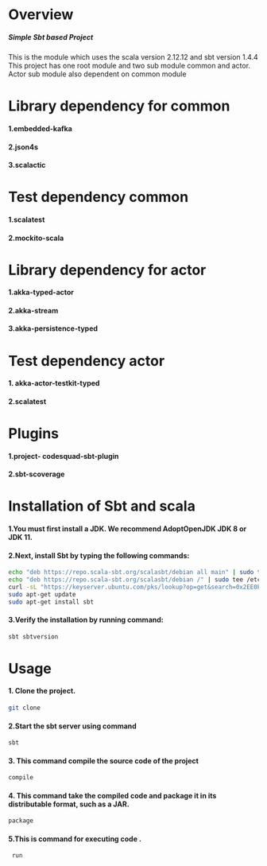# Overview

##### Simple Sbt based Project
This is the module which uses the scala version 2.12.12 and sbt version 1.4.4
This project has one root module and two sub module common and actor.
Actor sub module also dependent on common module



#  Library dependency for common
#### 1.embedded-kafka
#### 2.json4s
#### 3.scalactic

#  Test dependency common
#### 1.scalatest 
#### 2.mockito-scala 

#  Library dependency for actor
#### 1.akka-typed-actor
#### 2.akka-stream
#### 3.akka-persistence-typed

#  Test dependency actor
#### 1. akka-actor-testkit-typed 
#### 2.scalatest

#  Plugins
#### 1.project- codesquad-sbt-plugin
#### 2.sbt-scoverage


# Installation of Sbt and scala
#### 1.You must first install a JDK. We recommend AdoptOpenJDK JDK 8 or JDK 11.

#### 2.Next, install Sbt by typing the following commands:

```bash
echo "deb https://repo.scala-sbt.org/scalasbt/debian all main" | sudo tee /etc/apt/sources.list.d/sbt.list
echo "deb https://repo.scala-sbt.org/scalasbt/debian /" | sudo tee /etc/apt/sources.list.d/sbt_old.list
curl -sL "https://keyserver.ubuntu.com/pks/lookup?op=get&search=0x2EE0EA64E40A89B84B2DF73499E82A75642AC823" | sudo apt-key add
sudo apt-get update
sudo apt-get install sbt
```
#### 3.Verify the installation by running command:
```bash
sbt sbtversion
```

# Usage

#### 1. Clone the project.
```bash
git clone 
```

#### 2.Start the sbt server using command
```bash
sbt
```
#### 3. This command compile the source code of the project
```bash
compile 
```


#### 4. This command take the compiled code and package it in its distributable format, such as a JAR.
```bash
package
```
#### 5.This is command for executing code .
```bash
 run
```
